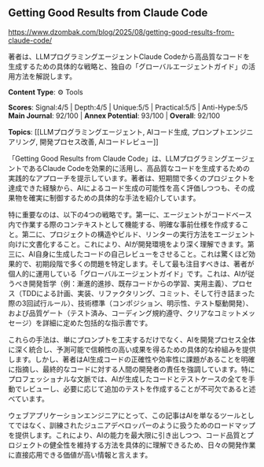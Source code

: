 ## Getting Good Results from Claude Code

https://www.dzombak.com/blog/2025/08/getting-good-results-from-claude-code/

著者は、LLMプログラミングエージェントClaude Codeから高品質なコードを生成するための具体的な戦略と、独自の「グローバルエージェントガイド」の活用方法を解説します。

**Content Type**: ⚙️ Tools

**Scores**: Signal:4/5 | Depth:4/5 | Unique:5/5 | Practical:5/5 | Anti-Hype:5/5
**Main Journal**: 92/100 | **Annex Potential**: 93/100 | **Overall**: 92/100

**Topics**: [[LLMプログラミングエージェント, AIコード生成, プロンプトエンジニアリング, 開発プロセス改善, AIコードレビュー]]

「Getting Good Results from Claude Code」は、LLMプログラミングエージェントであるClaude Codeを効果的に活用し、高品質なコードを生成するための実践的なアプローチを提示しています。著者は、短期間で多くのプロジェクトを達成できた経験から、AIによるコード生成の可能性を高く評価しつつも、その成果物を確実に制御するための具体的な手法を紹介しています。

特に重要なのは、以下の4つの戦略です。第一に、エージェントがコードベース内で作業する際のコンテキストとして機能する、明確な事前仕様を作成すること。第二に、プロジェクトの構造やビルド、リンターの実行方法をエージェント向けに文書化すること。これにより、AIが開発環境をより深く理解できます。第三に、AI自身に生成したコードの自己レビューをさせること。これは驚くほど効果的で、初期段階で多くの問題を特定します。そして最も注目すべきは、著者が個人的に運用している「グローバルエージェントガイド」です。これは、AIが従うべき開発哲学（例：漸進的進捗、既存コードからの学習、実用主義）、プロセス（TDDによる計画、実装、リファクタリング、コミット、そして行き詰まった際の3回試行ルール）、技術標準（コンポジション、明示性、テスト駆動開発）、および品質ゲート（テスト済み、コーディング規約遵守、クリアなコミットメッセージ）を詳細に定めた包括的な指示書です。

これらの手法は、単にプロンプトを工夫するだけでなく、AIを開発プロセス全体に深く統合し、予測可能で信頼性の高い成果を得るための具体的な枠組みを提供します。しかし、著者はAI生成コードの正確性や効率性に課題があることを明確に指摘し、最終的なコードに対する人間の開発者の責任を強調しています。特にプロフェッショナルな文脈では、AIが生成したコードとテストケースの全てを手動でレビューし、必要に応じて追加のテストを作成することが不可欠であると述べています。

ウェブアプリケーションエンジニアにとって、この記事はAIを単なるツールとしてではなく、訓練されたジュニアデベロッパーのように扱うためのロードマップを提供します。これにより、AIの能力を最大限に引き出しつつ、コード品質とプロジェクトの健全性を維持する方法を具体的に理解できるため、日々の開発作業に直接応用できる価値が高い情報と言えます。